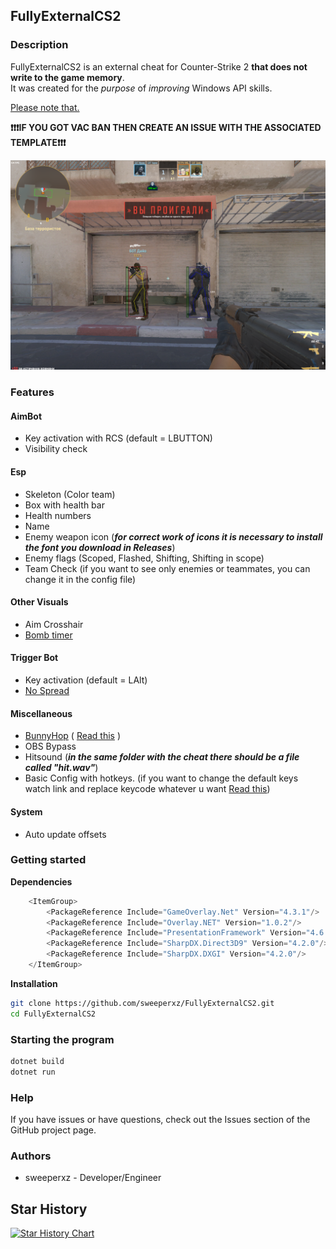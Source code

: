 ## FullyExternalCS2

### Description

FullyExternalCS2 is an external cheat for Counter-Strike 2 **that does not write to the game memory**. \
It was created for the _purpose_ of _improving_ Windows API skills. 

[Please note that.](https://github.com/sweeperxz/FullyExternalCS2/issues/6#issuecomment-1919053959) 

**❗❗❗IF YOU GOT VAC BAN THEN CREATE AN ISSUE WITH THE ASSOCIATED TEMPLATE❗❗❗**


![SS](assets/photo.png)

### Features

#### AimBot

- Key activation with RCS (default = LBUTTON)
- Visibility check

#### Esp

- Skeleton (Color team)
- Box with health bar
- Health numbers
- Name
- Enemy weapon icon (_**for correct work of icons it is necessary to install the font you download in Releases**_)
- Enemy flags (Scoped, Flashed, Shifting, Shifting in scope)
- Team Check (if you want to see only enemies or teammates, you can change it in the config file)

#### Other Visuals

- Aim Crosshair
- [Bomb timer](https://streamable.com/ylouzc)

#### Trigger Bot

- Key activation (default = LAlt)
- [No Spread](https://streamable.com/9ltv4n)

#### Miscellaneous

- [BunnyHop](https://streamable.com/3r09m1) ( [Read this](https://github.com/sweeperxz/FullyExternalCS2/blob/151355b47373acdc3ccaa6f526e94388c4e71f2b/Data/Entity/Player.cs#L64) )
- OBS Bypass
- Hitsound (**_in the same folder with the cheat there should be a file called "hit.wav"_**)
- Basic Config with hotkeys. (if you want to change the default keys watch link and replace keycode whatever u want [Read this](https://github.com/lolp1/Process.NET/blob/ce9ac9cceb2afb30c9288495615c6f3aa34bc1f8/src/Process.NET/Native/Types/NativeEnums.cs#L235))

#### System

- Auto update offsets

### Getting started

**Dependencies**

```cs
    <ItemGroup>
        <PackageReference Include="GameOverlay.Net" Version="4.3.1"/>
        <PackageReference Include="Overlay.NET" Version="1.0.2"/>
        <PackageReference Include="PresentationFramework" Version="4.6.0"/>
        <PackageReference Include="SharpDX.Direct3D9" Version="4.2.0"/>
        <PackageReference Include="SharpDX.DXGI" Version="4.2.0"/>
    </ItemGroup>
```

**Installation**

```bash
git clone https://github.com/sweeperxz/FullyExternalCS2.git
cd FullyExternalCS2
```

### Starting the program

```bash
dotnet build
dotnet run
```

### Help

If you have issues or have questions, check out the Issues section of the GitHub project page. 

### Authors

- sweeperxz - Developer/Engineer

## Star History

[![Star History Chart](https://api.star-history.com/svg?repos=sweeperxz/FullyExternalCS2&type=Date)](https://star-history.com/#sweeperxz/FullyExternalCS2&Date)

